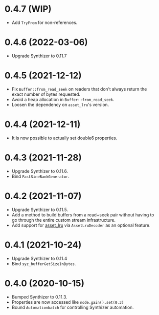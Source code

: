 # 0.4.7 (WIP)

- Add `TryFrom` for non-references.

# 0.4.6 (2022-03-06)

- Upgrade Synthizer to 0.11.7

# 0.4.5 (2021-12-12)

- Fix `Buffer::from_read_seek` on readers that don't always return the exact
  number of bytes requested.
- Avoid a heap allocation in `Buffer::from_read_seek`.
- Loosen the dependency on `asset_lru`'s version.

# 0.4.4 (2021-12-11)

- It is now possible to actually set double6 properties.

# 0.4.3 (2021-11-28)

- Upgrade Synthizer to 0.11.6.
- Bind `FastSineBankGenerator`.

# 0.4.2 (2021-11-07)

- Upgrade Synthizer to 0.11.5.
- Add a method to build buffers from a read+seek pair without having to go
  through the entire custom stream infrastructure.
- Add support for [asset_lru](https://docs.rs/asset_lru) via `AssetLruDecoder`
  as an optional feature.

# 0.4.1 (2021-10-24)

- Upgrade Synthizer to 0.11.4
- Bind `syz_bufferGetSizeInBytes`.

# 0.4.0 (2020-10-15)

- Bumped Synthizer to 0.11.3.
- Properties are now accessed like `node.gain().set(0.3)`
- Bound `Automationbatch` for controlling Synthizer automation.
